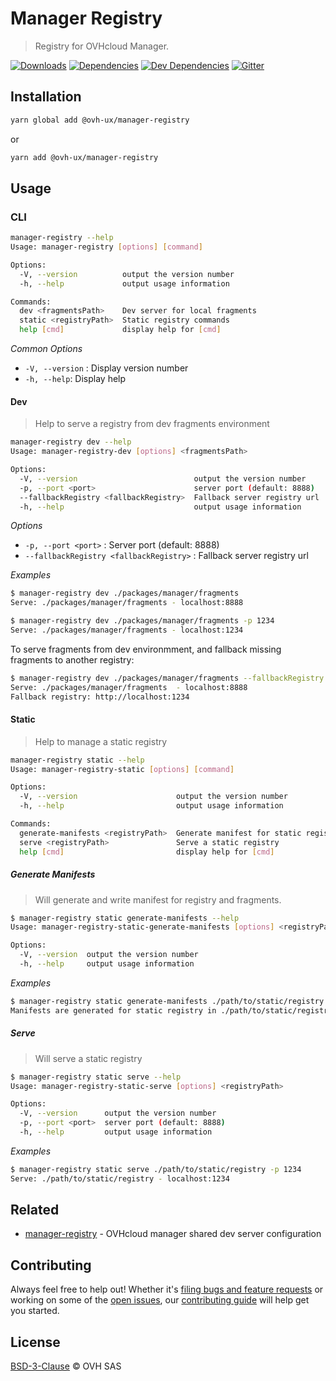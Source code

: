# Manager Registry

> Registry for OVHcloud Manager.

[![Downloads](https://badgen.net/npm/dt/@ovh-ux/manager-registry)](https://npmjs.com/package/@ovh-ux/manager-registry) [![Dependencies](https://badgen.net/david/dep/ovh-ux/manager/packages/manager/tools/registry)](https://npmjs.com/package/@ovh-ux/manager-registry?activeTab=dependencies) [![Dev Dependencies](https://badgen.net/david/dev/ovh-ux/manager/packages/manager/tools/registry)](https://npmjs.com/package/@ovh-ux/manager-registry?activeTab=dependencies) [![Gitter](https://badgen.net/badge/gitter/ovh-ux/blue?icon=gitter)](https://gitter.im/ovh/ux)

## Installation

```sh
yarn global add @ovh-ux/manager-registry
```

or

```sh
yarn add @ovh-ux/manager-registry
```

## Usage

### CLI

```sh
manager-registry --help
Usage: manager-registry [options] [command]

Options:
  -V, --version          output the version number
  -h, --help             output usage information

Commands:
  dev <fragmentsPath>    Dev server for local fragments
  static <registryPath>  Static registry commands
  help [cmd]             display help for [cmd]

```

*Common Options*

* `-V, --version` : Display version number
* `-h, --help`: Display help

#### Dev

> Help to serve a registry from dev fragments environment

```sh
manager-registry dev --help
Usage: manager-registry-dev [options] <fragmentsPath>

Options:
  -V, --version                          output the version number
  -p, --port <port>                      server port (default: 8888)
  --fallbackRegistry <fallbackRegistry>  Fallback server registry url
  -h, --help                             output usage information

```

*Options*

* `-p, --port <port>` : Server port (default: 8888)
* `--fallbackRegistry <fallbackRegistry>` : Fallback server registry url

*Examples*

```sh
$ manager-registry dev ./packages/manager/fragments
Serve: ./packages/manager/fragments - localhost:8888

$ manager-registry dev ./packages/manager/fragments -p 1234
Serve: ./packages/manager/fragments - localhost:1234
```

To serve fragments from dev environmment, and fallback missing fragments to another registry:
```sh
$ manager-registry dev ./packages/manager/fragments --fallbackRegistry http://localhost:1234
Serve: ./packages/manager/fragments  - localhost:8888
Fallback registry: http://localhost:1234
```

#### Static

> Help to manage a static registry

```sh
manager-registry static --help
Usage: manager-registry-static [options] [command]

Options:
  -V, --version                      output the version number
  -h, --help                         output usage information

Commands:
  generate-manifests <registryPath>  Generate manifest for static registry
  serve <registryPath>               Serve a static registry
  help [cmd]                         display help for [cmd]

```

##### Generate Manifests

> Will generate and write manifest for registry and fragments.

```sh
$ manager-registry static generate-manifests --help
Usage: manager-registry-static-generate-manifests [options] <registryPath>

Options:
  -V, --version  output the version number
  -h, --help     output usage information
```

*Examples*

```sh
$ manager-registry static generate-manifests ./path/to/static/registry
Manifests are generated for static registry in ./path/to/static/registry
```


##### Serve

> Will serve a static registry

```sh
$ manager-registry static serve --help
Usage: manager-registry-static-serve [options] <registryPath>

Options:
  -V, --version      output the version number
  -p, --port <port>  server port (default: 8888)
  -h, --help         output usage information
```

*Examples*

```sh
$ manager-registry static serve ./path/to/static/registry -p 1234
Serve: ./path/to/static/registry - localhost:1234
```

## Related

* [manager-registry](https://github.com/ovh-ux/manager/tree/master/packages/manager/tools/registry) - OVHcloud manager shared dev server configuration

## Contributing

Always feel free to help out! Whether it's [filing bugs and feature requests](https://github.com/ovh/manager/issues/new) or working on some of the [open issues](https://github.com/ovh/manager/issues), our [contributing guide](https://github.com/ovh/manager/blob/master/CONTRIBUTING.md) will help get you started.

## License

[BSD-3-Clause](LICENSE) © OVH SAS
